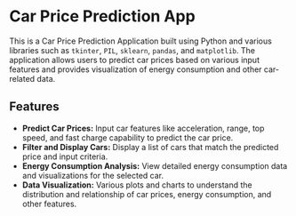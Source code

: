 # Car Price Prediction App

This is a Car Price Prediction Application built using Python and various libraries such as `tkinter`, `PIL`, `sklearn`, `pandas`, and `matplotlib`. The application allows users to predict car prices based on various input features and provides visualization of energy consumption and other car-related data.

## Features

- **Predict Car Prices:** Input car features like acceleration, range, top speed, and fast charge capability to predict the car price.
- **Filter and Display Cars:** Display a list of cars that match the predicted price and input criteria.
- **Energy Consumption Analysis:** View detailed energy consumption data and visualizations for the selected car.
- **Data Visualization:** Various plots and charts to understand the distribution and relationship of car prices, energy consumption, and other features.

